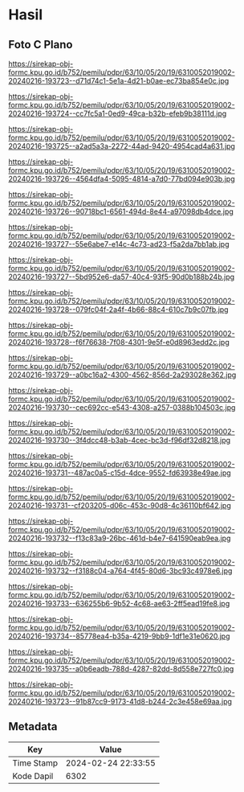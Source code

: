 # Hasil

## Foto C Plano

https://sirekap-obj-formc.kpu.go.id/b752/pemilu/pdpr/63/10/05/20/19/6310052019002-20240216-193723--d71d74c1-5e1a-4d21-b0ae-ec73ba854e0c.jpg

https://sirekap-obj-formc.kpu.go.id/b752/pemilu/pdpr/63/10/05/20/19/6310052019002-20240216-193724--cc7fc5a1-0ed9-49ca-b32b-efeb9b38111d.jpg

https://sirekap-obj-formc.kpu.go.id/b752/pemilu/pdpr/63/10/05/20/19/6310052019002-20240216-193725--a2ad5a3a-2272-44ad-9420-4954cad4a631.jpg

https://sirekap-obj-formc.kpu.go.id/b752/pemilu/pdpr/63/10/05/20/19/6310052019002-20240216-193726--4564dfa4-5095-4814-a7d0-77bd094e903b.jpg

https://sirekap-obj-formc.kpu.go.id/b752/pemilu/pdpr/63/10/05/20/19/6310052019002-20240216-193726--90718bc1-6561-494d-8e44-a97098db4dce.jpg

https://sirekap-obj-formc.kpu.go.id/b752/pemilu/pdpr/63/10/05/20/19/6310052019002-20240216-193727--55e6abe7-e14c-4c73-ad23-f5a2da7bb1ab.jpg

https://sirekap-obj-formc.kpu.go.id/b752/pemilu/pdpr/63/10/05/20/19/6310052019002-20240216-193727--5bd952e6-da57-40c4-93f5-90d0b188b24b.jpg

https://sirekap-obj-formc.kpu.go.id/b752/pemilu/pdpr/63/10/05/20/19/6310052019002-20240216-193728--079fc04f-2a4f-4b66-88c4-610c7b9c07fb.jpg

https://sirekap-obj-formc.kpu.go.id/b752/pemilu/pdpr/63/10/05/20/19/6310052019002-20240216-193728--f6f76638-7f08-4301-9e5f-e0d8963edd2c.jpg

https://sirekap-obj-formc.kpu.go.id/b752/pemilu/pdpr/63/10/05/20/19/6310052019002-20240216-193729--a0bc16a2-4300-4562-856d-2a293028e362.jpg

https://sirekap-obj-formc.kpu.go.id/b752/pemilu/pdpr/63/10/05/20/19/6310052019002-20240216-193730--cec692cc-e543-4308-a257-0388b104503c.jpg

https://sirekap-obj-formc.kpu.go.id/b752/pemilu/pdpr/63/10/05/20/19/6310052019002-20240216-193730--3f4dcc48-b3ab-4cec-bc3d-f96df32d8218.jpg

https://sirekap-obj-formc.kpu.go.id/b752/pemilu/pdpr/63/10/05/20/19/6310052019002-20240216-193731--487ac0a5-c15d-4dce-9552-fd63938e49ae.jpg

https://sirekap-obj-formc.kpu.go.id/b752/pemilu/pdpr/63/10/05/20/19/6310052019002-20240216-193731--cf203205-d06c-453c-90d8-4c36110bf642.jpg

https://sirekap-obj-formc.kpu.go.id/b752/pemilu/pdpr/63/10/05/20/19/6310052019002-20240216-193732--f13c83a9-26bc-461d-b4e7-641590eab9ea.jpg

https://sirekap-obj-formc.kpu.go.id/b752/pemilu/pdpr/63/10/05/20/19/6310052019002-20240216-193732--f3188c04-a764-4f45-80d6-3bc93c4978e6.jpg

https://sirekap-obj-formc.kpu.go.id/b752/pemilu/pdpr/63/10/05/20/19/6310052019002-20240216-193733--636255b6-9b52-4c68-ae63-2ff5ead19fe8.jpg

https://sirekap-obj-formc.kpu.go.id/b752/pemilu/pdpr/63/10/05/20/19/6310052019002-20240216-193734--85778ea4-b35a-4219-9bb9-1df1e31e0620.jpg

https://sirekap-obj-formc.kpu.go.id/b752/pemilu/pdpr/63/10/05/20/19/6310052019002-20240216-193735--a0b6eadb-788d-4287-82dd-8d558e727fc0.jpg

https://sirekap-obj-formc.kpu.go.id/b752/pemilu/pdpr/63/10/05/20/19/6310052019002-20240216-193723--91b87cc9-9173-41d8-b244-2c3e458e69aa.jpg


## Metadata

| Key        | Value               |
| ---------- | ------------------- |
| Time Stamp | 2024-02-24 22:33:55 |
| Kode Dapil | 6302                |



